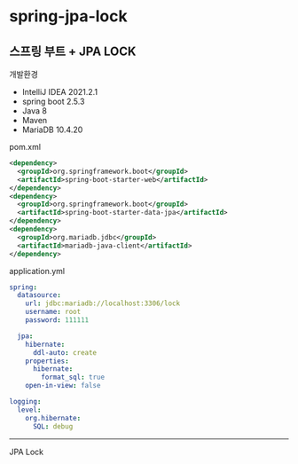 # spring-jpa-lock

## 스프링 부트 + JPA LOCK
개발환경
- IntelliJ IDEA 2021.2.1
- spring boot 2.5.3
- Java 8
- Maven
- MariaDB 10.4.20

pom.xml
```xml
<dependency>
  <groupId>org.springframework.boot</groupId>
  <artifactId>spring-boot-starter-web</artifactId>
</dependency>
<dependency>
  <groupId>org.springframework.boot</groupId>
  <artifactId>spring-boot-starter-data-jpa</artifactId>
</dependency>
<dependency>
  <groupId>org.mariadb.jdbc</groupId>
  <artifactId>mariadb-java-client</artifactId>
</dependency>
```

application.yml
```yaml
spring:
  datasource:
    url: jdbc:mariadb://localhost:3306/lock
    username: root
    password: 111111

  jpa:
    hibernate:
      ddl-auto: create
    properties:
      hibernate:
        format_sql: true
    open-in-view: false

logging:
  level:
    org.hibernate:
      SQL: debug
```

***
JPA Lock
